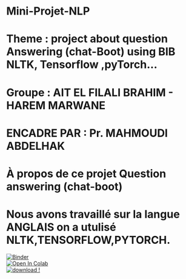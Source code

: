 # Mini-Projet-NLP
# Theme : project about question Answering (chat-Boot) using BIB NLTK, Tensorflow ,pyTorch...<br>
# Groupe : AIT EL FILALI BRAHIM - HAREM MARWANE 
# ENCADRE PAR : Pr. MAHMOUDI ABDELHAK
# À propos de ce projet Question answering (chat-boot)
# Nous avons travaillé sur la langue ANGLAIS on a utulisé NLTK,TENSORFLOW,PYTORCH.

[![Binder](https://mybinder.org/badge_logo.svg)](https://mybinder.org/v2/gh/BrahimFilali/Mini-Projet-NLP/main?filepath=Question_answering.ipynb)<br>
[![Open In Colab](https://colab.research.google.com/assets/colab-badge.svg)](https://colab.research.google.com/github/BrahimFilali/Mini-Projet-NLP/blob/main/Question_answering.ipynb)<br>
[![download !](https://img.shields.io/badge/Download-here-green)](https://drive.google.com/file/d/1wL8Go5yiVREHy3adD-ipQB2gMJZ7uVZ8/view?usp=sharing)
